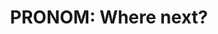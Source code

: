 ---
abstract: null
creators:
- Steve Daly
date: null
document_url: null
grand_parent: iPRES
institutions: []
keywords: []
landing_page_url: https://osf.io/pbqmk/
language: eng
layout: publication
license: CC-BY 4.0 International
notes_url: null
parent: iPRES 2022
publication_type: lightning talk
size: null
slides_url: https://osf.io/download/m7avr/
source_name: iPRES:osf:pbqmk
stream_url: https://youtu.be/eW6PsVnyI2k?t=2836
title: 'PRONOM: Where next?'
year: 2022
---